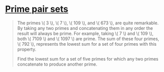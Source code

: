 # [Prime pair sets](https://projecteuler.net/problem=60)

> The primes \\( 3 \\), \\( 7 \\), \\( 109 \\), and \\( 673 \\), are quite remarkable. By taking any two primes and concatenating them in any order the result will always be prime. For example, taking \\( 7 \\) and \\( 109 \\), both \\( 7109 \\) and \\( 1097 \\) are prime. The sum of these four primes, \\( 792 \\), represents the lowest sum for a set of four primes with this property.
> 
> Find the lowest sum for a set of five primes for which any two primes concatenate to produce another prime.
